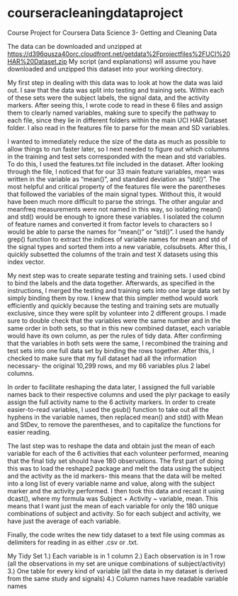 courseracleaningdataproject
===========================

Course Project for Coursera Data Science 3- Getting and Cleaning Data

The data can be downloaded and unzipped at https://d396qusza40orc.cloudfront.net/getdata%2Fprojectfiles%2FUCI%20HAR%20Dataset.zip
My script (and explanations) will assume you have downloaded and unzipped this dataset into your working directory.

My first step in dealing with this data was to look at how the data was laid out. I saw that the data was split into testing and training sets. Within each of these sets were the subject labels, the signal data, and the activity markers. After seeing this, I wrote code to read in these 6 files and assign them to clearly named variables, making sure to specify the pathway to each file, since they lie in different folders within the main UCI HAR Dataset folder. I also read in the features file to parse for the mean and SD variables.

I wanted to immediately reduce the size of the data as much as possible to allow things to run faster later, so I next needed to figure out which columns in the training and test sets corresponded with the mean and std variables. To do this, I used the features.txt file included in the dataset. After looking through the file, I noticed that for our 33 main feature variables, mean was written in the variable as “mean()”, and standard deviation as “std()”. The most helpful and critical property of the features file were the parentheses that followed the variables of the main signal types. Without this, it would have been much more difficult to parse the strings. The other angular and meanfreq measurements were not named in this way, so isolating mean() and std() would be enough to ignore these variables.  I isolated the column of feature names and converted it from factor levels to characters so I would be able to parse the names for “mean()” or “std()”. I used the handy grep() function to extract the indices of variable names for mean and std of the signal types and sorted them into a new variable, colsubsets. After this, I quickly subsetted the columns of the train and test X datasets using this index vector.

My next step was to create separate testing and training sets. I used cbind to bind the labels and the data together. Afterwards, as specified in the instructions, I merged the testing and training sets into one large data set by simply binding them by row. I knew that this simpler method would work efficiently and quickly because the testing and training sets are mutually exclusive, since they were split by volunteer into 2 different groups. I made sure to double check that the variables were the same number and in the same order in both sets, so that in this new combined dataset, each variable would have its own column, as per the rules of tidy data. After confirming that the variables in both sets were the same, I recombined the training and test sets into one full data set by binding the rows together. After this, I checked to make sure that my full dataset had all the information necessary- the original 10,299 rows, and my 66 variables plus 2 label columns.

In order to facilitate reshaping the data later, I assigned the full variable names back to their respective columns and used the plyr package to easily assign the full activity name to the 6 activity markers. In order to create easier-to-read variables, I used the gsub() function to take out all the hyphens in the variable names, then replaced mean() and std() with Mean and StDev, to remove the parentheses, and to capitalize the functions for easier reading.

The last step was to reshape the data and obtain just the mean of each variable for each of the 6 activities that each volunteer performed, meaning that the final tidy set should have 180 observations. The first part of doing this was to load the reshape2 package and melt the data using the subject and the activity as the id markers- this means that the data will be melted into a long list of every variable name and value, along with the subject marker and the activity performed. I then took this data and recast it using dcast(), where my formula was Subject + Activity ~ variable, mean. This means that I want just the mean of each variable for only the 180 unique combinations of subject and activity. So for each subject and activity, we have just the average of each variable.

Finally, the code writes the new tidy dataset to a text file using commas as delimiters for reading in as either .csv or .txt.

My Tidy Set
1.) Each variable is in 1 column
2.) Each observation is in 1 row (all the observations in my set are unique combinations of subject/activity)
3.) One table for every kind of variable (all the data in my dataset is derived from the same study and signals)
4.) Column names have readable variable names

